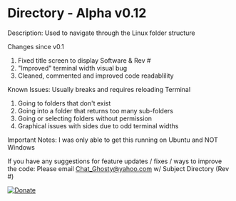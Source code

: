 # Directory - Alpha v0.12
Description:
  Used to navigate through the Linux folder structure

Changes since v0.1
  1. Fixed title screen to display Software & Rev #
  2. "Improved" terminal width visual bug
  3. Cleaned, commented and improved code readablility

Known Issues: Usually breaks and requires reloading Terminal
  1. Going to folders that don't exist
  2. Going into a folder that returns too many sub-folders
  3. Going or selecting folders without permission
  4. Graphical issues with sides due to odd terminal widths

Important Notes:
  I was only able to get this running on Ubuntu and NOT Windows

If you have any suggestions for feature updates / fixes / ways to improve the code: 
Please email Chat_Ghosty@yahoo.com w/ Subject Directory (Rev #)

[![Donate](https://raw.githubusercontent.com/andreostrovsky/donate-with-paypal/925c5a9e397363c6f7a477973fdeed485df5fdd9/dark.svg)](https://www.paypal.com/donate/?business=ES6X8G7BNYAZJ&amount=1&no_recurring=1&item_name=%241+will+buy+a+coffee+pod+%3D+enough+attention+span+to+fix+%2F+program+a+new+feature.&currency_code=USD)

